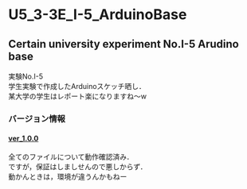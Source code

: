 # U5_3-3E_I-5_ArduinoBase
<h2>Certain university experiment No.I-5 Arudino base</h2>
実験No.I-5<br>
学生実験で作成したArduinoスケッチ晒し．<br>
某大学の学生はレポート楽になりますね〜w

<h3>バージョン情報</h3>
<h4><a href="https://github.com/UtsusemiUltimate-of-the-darkness/U5_3-3E_I-5_ArduinoBase/tree/ver_1.0.0">ver_1.0.0</a></h4>

全てのファイルについて動作確認済み．<br>
ですが，保証はしましせんので悪しからず．<br>
動かんときは，環境が違うんかもねー
